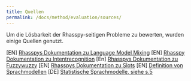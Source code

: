 ```yaml
---
title: Quellen
permalink: /docs/method/evaluation/sources/
---
```


Um die Lösbarkeit der Rhasspy-seitigen Probleme zu bewerten, wurden einige Quellen genutzt.

[EN] [Rhasspys Dokumentation zu Language Model Mixing](https://rhasspy.readthedocs.io/en/latest/training/#language-model-mixing)
[EN] [Rhasspy Dokumentation zu Intentrecognition](https://rhasspy.readthedocs.io/en/latest/intent-recognition/)
[En] [Rhasspys Dokumentation zu Fuzzywuzzy](https://rhasspy.readthedocs.io/en/latest/intent-recognition/#fuzzywuzzy)
[EN] [Rhasspys Dokumentation zu Slots](https://rhasspy.readthedocs.io/en/latest/training/#slots-lists)
[EN] [Definition von Sprachmodellen](https://doi.org/10.1007/978-0-387-39940-9_923)
[DE] [Statistische Sprachmodelle, siehe s.5](https://doi.org/10.1515/9783110439083-013)